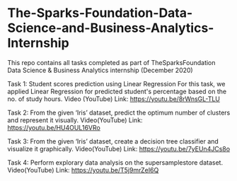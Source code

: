 # The-Sparks-Foundation-Data-Science-and-Business-Analytics-Internship
This repo contains all tasks completed as part of TheSparksFoundation Data Science & Business Analytics internship (December 2020)

Task 1: Student scores prediction using Linear Regression For this task, we applied Linear Regression for predicted student's percentage based on the no. of study hours. Video (YouTube) Link: https://youtu.be/8rWnsGL-TLU

Task 2: From the given ‘Iris’ dataset, predict the optimum number of  clusters and represent it visually. Video(YouTube) Link: https://youtu.be/HU4OUL16VRo

Task 3: From the given ‘Iris’ dataset, create a decision tree classifier and visualize it graphically. Video(YouTube) Link: https://youtu.be/7yEUn4JCs8o

Task 4: Perform explorary data analysis on the supersamplestore dataset. Video(YouTube) Link: https://youtu.be/T5j9mrZeI6Q
